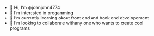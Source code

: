 - 👋 Hi, I’m @johnjohn4774
- 👀 I’m interested in progamming
- 🌱 I’m currently learning about front end and back end developement
- 💞️ I’m looking to collaborate withany one who wants to create cool programs


<!---
johnjohn4774/johnjohn4774 is a ✨ special ✨ repository because its `README.md` (this file) appears on your GitHub profile.
You can click the Preview link to take a look at your changes.
--->
